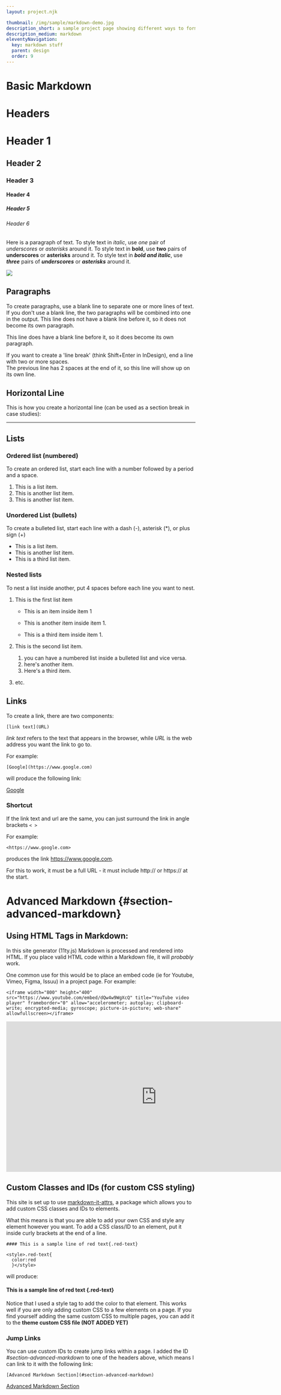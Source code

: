```yaml
---
layout: project.njk

thumbnail: /img/sample/markdown-demo.jpg
description_short: a sample project page showing different ways to format text in Markdown.
description_medium: markdown
eleventyNavigation:
  key: markdown stuff
  parent: design
  order: 9
---
```


# Basic Markdown

# Headers

# Header 1

## Header 2

### Header 3

#### Header 4

##### Header 5

###### Header 6

Here is a paragraph of text. To style text in _italic_, use _one_ pair of _underscores_ or _asterisks_ around it. To style text in **bold**, use **two** pairs of **underscores** or **asterisks** around it. To style text in **_bold and italic_**, use **_three_** pairs of **_underscores_** or **_asterisks_** around it.

![](/img/sample/markdown-demo.jpg)

## Paragraphs

To create paragraphs, use a blank line to separate one or more lines of text. If you don't use a blank line, the two paragraphs will be combined into one in the output.
This line does not have a blank line before it, so it does not become its own paragraph.

This line does have a blank line before it, so it does become its own paragraph.

If you want to create a 'line break' (think Shift+Enter in InDesign), end a line with two or more spaces.  
The previous line has 2 spaces at the end of it, so this line will show up on its own line.

## Horizontal Line

This is how you create a horizontal line (can be used as a section break in case studies):

---

## Lists

### Ordered list (numbered)

To create an ordered list, start each line with a number followed by a period and a space.

1. This is a list item.
2. This is another list item.
3. This is another list item.

### Unordered List (bullets)

To create a bulleted list, start each line with a dash (-), asterisk (\*), or plus sign (+)

- This is a list item.
- This is another list item.
- This is a third list item.

### Nested lists

To nest a list inside another, put 4 spaces before each line you want to nest.

1. This is the first list item

   - This is an item inside item 1

   - This is another item inside item 1.
   - This is a third item inside item 1.

2. This is the second list item.

   1. you can have a numbered list inside a bulleted list and vice versa.
   2. here's another item.
   3. Here's a third item.

3. etc.

## Links

To create a link, there are two components:

```
[link text](URL)
```

_link text_ refers to the text that appears in the browser, while _URL_ is the web address you want the link to go to.

For example:

```
[Google](https://www.google.com)
```

will produce the following link:

[Google](https://www.google.com)

### Shortcut

If the link text and url are the same, you can just surround the link in angle brackets `< >`

For example:

```
<https://www.google.com>
```

produces the link <https://www.google.com>.

For this to work, it must be a full URL - it must include http:// or https:// at the start.

# Advanced Markdown {#section-advanced-markdown}

## Using HTML Tags in Markdown:

In this site generator (11ty.js) Markdown is processed and rendered into HTML. If you place valid HTML code within a Markdown file, it will _probably_ work.

One common use for this would be to place an embed code (ie for Youtube, Vimeo, Figma, Issuu) in a project page. For example:

```
<iframe width="800" height="400" src="https://www.youtube.com/embed/dQw4w9WgXcQ" title="YouTube video player" frameborder="0" allow="accelerometer; autoplay; clipboard-write; encrypted-media; gyroscope; picture-in-picture; web-share" allowfullscreen></iframe>
```

<iframe width="800" height="400" src="https://www.youtube.com/embed/dQw4w9WgXcQ" title="YouTube video player" frameborder="0" allow="accelerometer; autoplay; clipboard-write; encrypted-media; gyroscope; picture-in-picture; web-share" allowfullscreen></iframe>

## Custom Classes and IDs (for custom CSS styling)

This site is set up to use [markdown-it-attrs](https://www.npmjs.com/package/markdown-it-attrs), a package which allows you to add custom CSS classes and IDs to elements.

What this means is that you are able to add your own CSS and style any element however you want. To add a CSS class/ID to an element, put it inside curly brackets at the end of a line.

```
#### This is a sample line of red text{.red-text}

<style>.red-text{
  color:red
  }</style>
```

will produce:

#### This is a sample line of red text {.red-text}

<style>.red-text{
  color:red
  }</style>

Notice that I used a style tag to add the color to that element. This works well if you are only adding custom CSS to a few elements on a page. If you find yourself adding the same custom CSS to multiple pages, you can add it to the **theme custom CSS file (NOT ADDED YET)**

### Jump Links

You can use custom IDs to create jump links within a page. I added the ID _#section-advanced-markdown_ to one of the headers above, which means I can link to it with the following link:

```
[Advanced Markdown Section](#section-advanced-markdown)
```

[Advanced Markdown Section](#section-advanced-markdown)
